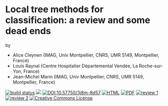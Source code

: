 # Local tree methods for classification: a review and some dead ends

by

- Alice Cleynen (IMAG, Univ Montpellier, CNRS, UMR 5149, Montpellier, France)
- Louis Raynal (Centre Hospitalier Départemental Vendée, La Roche-sur-Yon,
  France)
- Jean-Michel Marin (IMAG, Univ Montpellier, CNRS, UMR 5149, Montpellier,
  France)



[![build status](https://github.com/computorg/published-202312-cleynen-local/workflows/build/badge.svg)](https://github.com/computorg/published-202312-cleynen-local/)
[![](https://img.shields.io/github/last-commit/computorg/published-202312-cleynen-local.svg)](https://github.com/computorg/published-202312-cleynen-local/commits/main)
[![DOI:10.57750/3j8m-8d57](https://img.shields.io/badge/DOI-10.57750/3j8m--8d57-034E79.svg)](https://doi.org/10.57750/3j8m-8d57)
[![HTML](https://img.shields.io/badge/article-HTML-034E79)](https://computo.sfds.asso.fr/published-202312-cleynen-local/)
[![PDF](https://img.shields.io/badge/article-PDF-034E79)](https://computo.sfds.asso.fr/published-202312-cleynen-local/published-202312-cleynen-local.pdf)
[![review 1](https://img.shields.io/badge/review-report%201-blue)](https://github.com/computorg/published-202312-cleynen-local/issues/2)
[![review 2](https://img.shields.io/badge/review-report%202-blue)](https://github.com/computorg/published-202312-cleynen-local/issues/3)
[![Creative Commons License](https://i.creativecommons.org/l/by/4.0/80x15.png)](http://creativecommons.org/licenses/by/4.0/)
